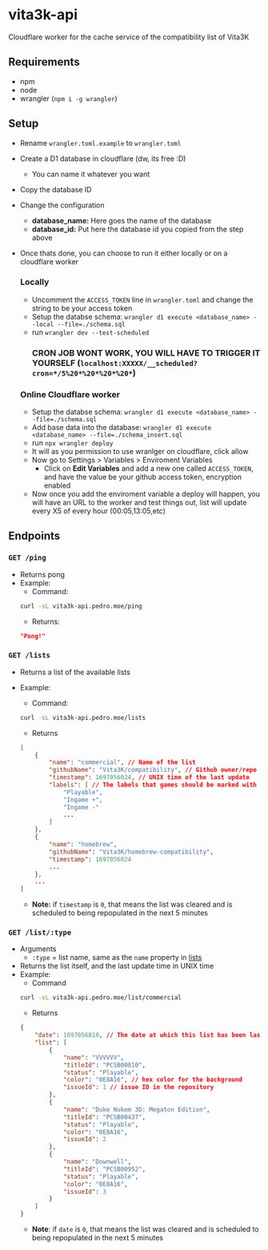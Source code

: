# vita3k-api
Cloudflare worker for the cache service of the compatibility list of Vita3K

## Requirements
* npm
* node
* wrangler (`npm i -g wrangler`)

## Setup
* Rename `wrangler.toml.example` to `wrangler.toml`

* Create a D1 database in cloudflare (dw, its free :D)
	* You can name it whatever you want

* Copy the database ID
* Change the configuration
	* **database_name:** Here goes the name of the database
	* **database_id:** Put here the database id you copied from the step above


* Once thats done, you can choose to run it either locally or on a cloudflare worker
	### Locally
	* Uncomment the `ACCESS_TOKEN` line in `wrangler.toml` and change the string to be your access token
	* Setup the databse schema: `wrangler d1 execute <database_name> --local --file=./schema.sql`
	* run `wrangler dev --test-scheduled`
		### CRON JOB WONT WORK, YOU WILL HAVE TO TRIGGER IT YOURSELF (`localhost:XXXXX/__scheduled?cron=*/5%20*%20*%20*%20*`)
	### Online Cloudflare worker
	* Setup the databse schema: `wrangler d1 execute <database_name> --file=./schema.sql`
	* Add base data into the database: `wrangler d1 execute <database_name> --file=./schema_insert.sql`
	* run `npx wrangler deploy`
	* It will as you permission to use wranlger on cloudflare, click allow
	* Now go to Settings > Variables > Enviroment Variables
		* Click on **Edit Variables** and add a new one called `ACCESS_TOKEN`, and have the value be your github access token, encryption enabled
	* Now once you add the enviroment variable a deploy will happen, you will have an URL to the worker and test things out, list will update every X5 of every hour (00:05,13:05,etc)

## Endpoints

### `GET /ping`
* Returns pong
* Example:
	* Command: 
	```sh
	curl -sL vita3k-api.pedro.moe/ping
	```
	* Returns:
	```json
	"Pong!"
	```


### `GET /lists`
* Returns a list of the available lists

* Example: 
	* Command:
	```sh
	curl -sL vita3k-api.pedro.moe/lists
	```
	* Returns
	```json
	[
		{
			"name": "commercial", // Name of the list
			"githubName": "Vita3K/compatibility", // Github owner/repo of the issue list
			"timestamp": 1697056024, // UNIX time of the last update
			"labels": [ // The labels that games should be marked with
				"Playable",
				"Ingame +",
				"Ingame -"
				...
			]
		},
		{
			"name": "homebrew",
			"githubName": "Vita3K/homebrew-compatibility",
			"timestamp": 1697056024
			...
		},
		...
	]
	```
	* **Note:** if `timestamp` is `0`, that means the list was cleared and is scheduled to being repopulated in the next 5 minutes

### `GET /list/:type`
* Arguments
	* `:type` = list name, same as the `name` property in [lists](#get-lists)
* Returns the list itself, and the last update time in UNIX time
* Example: 
	* Command
	```sh
	curl -sL vita3k-api.pedro.moe/list/commercial
	```
	* Returns
	```json
	{
    	"date": 1697056810, // The date at which this list has been last updated (UNIX Time)
    	"list": [
        	{
            	"name": "VVVVVV",
            	"titleId": "PCSB00810",
            	"status": "Playable",
            	"color": "0E8A16", // hex color for the background
            	"issueId": 1 // issue ID in the repository
        	},
        	{
            	"name": "Duke Nukem 3D: Megaton Edition",
            	"titleId": "PCSB00437",
            	"status": "Playable",
            	"color": "0E8A16",
            	"issueId": 2
        	},
        	{
            	"name": "Downwell",
            	"titleId": "PCSB00952",
            	"status": "Playable",
            	"color": "0E8A16",
            	"issueId": 3
        	}
		]
	}
	```
	* **Note**: if `date` is `0`, that means the list was cleared and is scheduled to being repopulated in the next 5 minutes
